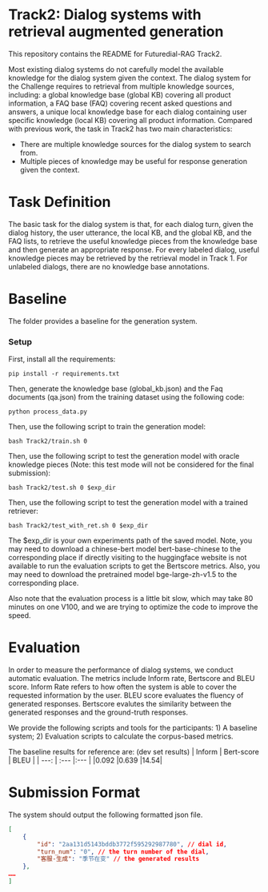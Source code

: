 # Track2: Dialog systems with retrieval augmented generation
This repository contains the README for Futuredial-RAG Track2.

Most existing dialog systems do not carefully model the available knowledge for the dialog system given the context. The dialog system for the Challenge requires to retrieval from multiple knowledge sources, including: a global knowledge base (global KB) covering all product information, a FAQ base (FAQ) covering recent asked questions and answers, a unique local knowledge base for each dialog containing user specific knowledge (local KB) covering all product information. Compared with previous work, the task in Track2 has two main characteristics:
* There are multiple knowledge sources for the dialog system to search from.
*  Multiple pieces of knowledge may be useful for response generation given the context.

# Task Definition
The basic task for the dialog system is that, for each dialog turn, given the dialog history, the user utterance, the local KB, and the global KB, and the FAQ lists, to retrieve the useful knowledge pieces from the knowledge base and then generate an appropriate response. For every labeled dialog, useful knowledge pieces may be retrieved by the retrieval model in Track 1. For unlabeled dialogs, there are no knowledge base annotations.

# Baseline 
The folder provides a baseline for the generation system.  

### Setup
First, install all the requirements:
```Shell
pip install -r requirements.txt 
```

Then, generate the knowledge base (global_kb.json) and the Faq documents (qa.json) from the training dataset using the following code:
```Shell
python process_data.py
```

Then, use the following script to train the generation model:
```Shell
bash Track2/train.sh 0
```

Then, use the following script to test the generation model with oracle knowledge pieces (Note: this test mode will not be considered for the final submission):
```Shell
bash Track2/test.sh 0 $exp_dir
```

Then, use the following script to test the generation model with a trained retriever:
```Shell
bash Track2/test_with_ret.sh 0 $exp_dir
```

The $exp_dir is your own experiments path of the saved model.
Note, you may need to download a chinese-bert model bert-base-chinese to the corresponding place if directly visiting to the huggingface website is not available to run the evaluation scripts to get the Bertscore metrics. Also, you may need to download the pretrained model bge-large-zh-v1.5 to the corresponding place.

Also note that the evaluation process is a little bit slow, which may take 80 minutes on one V100, and we are trying to optimize the code to improve the speed.

# Evaluation
In order to measure the performance of dialog systems, we conduct automatic evaluation. 
The metrics include Inform rate, Bertscore and BLEU score. Inform Rate refers to how often the system is able to cover the requested information by the user. BLEU score evaluates the fluency of generated responses. Bertscore evalutes the similarity between the generated responses and the ground-truth responses.

We provide the following scripts and tools for the participants: 1) A baseline system; 2) Evaluation scripts to calculate the corpus-based metrics.

The baseline results for reference are: (dev set results)
| Inform | Bert-score | BLEU |
| ---: | :--- |:--- |
|0.092 |0.639 |14.54|

# Submission Format
The system should output the following formatted json file.
```Json
[
    {
        "id": "2aa131d5143bddb3772f595292987780", // dial id,
        "turn_num": "0", // the turn number of the dial,
        "客服-生成": "季节在变" // the generated results
    },
……   
]
```

